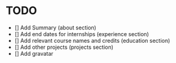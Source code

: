 # TODO

- [] Add Summary (about section)
- [] Add end dates for internships (experience section)
- [] Add relevant course names and credits (education section)
- [] Add other projects (projects section)
- [] Add gravatar
